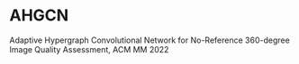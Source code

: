 # AHGCN
Adaptive Hypergraph Convolutional Network for No-Reference 360-degree Image Quality Assessment, ACM MM 2022

